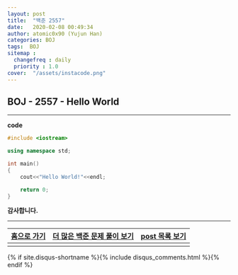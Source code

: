 ```yaml
---
layout: post
title:  "백준 2557"
date:   2020-02-08 00:49:34
author: atomic0x90 (Yujun Han)
categories: BOJ
tags:  BOJ
sitemap :
  changefreq : daily
  priority : 1.0
cover:  "/assets/instacode.png"
---
```



## BOJ - 2557 - Hello World

---

**code**
```cpp
#include <iostream>

using namespace std;

int main()
{
	cout<<"Hello World!"<<endl;

	return 0;
}
```

**감사합니다.**

---

[홈으로 가기][01]	|[더 많은 백준 문제 풀이 보기][00]	|[post 목록 보기][02]
:------:		|:------:				|:------:
			|					|

[00]: https://atomic0x90.github.io/posts/#BOJ "Beakjoon post"
[01]: https://atomic0x90.github.io/ "home"
[02]: https://atomic0x90.github.io/posts/ "posts"


{% if site.disqus-shortname %}{% include disqus_comments.html %}{% endif %}
